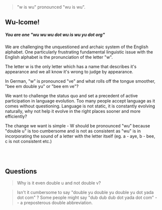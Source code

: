  > "w is wu" pronounced "wu is wu".

## Wu-lcome!

##### You are one "wu wu wu dot wu is wu yu dot org"

We are challenging the unquestioned and archaic system of the English alphabet. One particularly frustrating fundamental linguistic issue with the English alphabet is the pronunciation of the letter "w".

The letter w is the only letter which has a name that describes it's appearance and we all know it's wrong to judge by appearance.

In German, "w" is pronounced "ve" and what rolls off the tongue smoother, "bee em double yu" or "bee em ve"?

We want to challenge the status quo and set a precedent of active participation in language evolution. Too many people accept language as it comes without questioning. Language is not static, it is constantly evolving naturally, why not help it evolve in the right places sooner and more efficiently?

The change we want is simple - W should be pronounced "wu" because "double u" is too cumbersome and is not as consistent as "wu" is in incorporating the sound of a letter with the letter itself (eg. a - aye, b - bee, c is not consistent etc.)

<br>
<br>

## Questions

 > Why is it even double u and not double v?

 > Isn't it cumbersome to say "double yu double yu double yu dot yada dot com" ? Some people might say "dub dub dub dot yada dot com" -- a preposterous double abbreviation.



